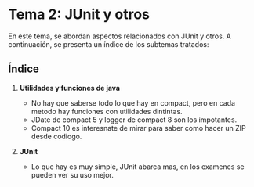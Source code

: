 # Tema 2: JUnit y otros

En este tema, se abordan aspectos relacionados con JUnit y otros. A continuación, se presenta un índice de los subtemas tratados:

## Índice

1. **Utilidades y funciones de java**
    - No hay que saberse todo lo que hay en compact, pero en cada metodo hay funciones con utilidades dintintas. 
    - JDate de compact 5 y logger de compact 8 son los impotantes.
    - Compact 10 es interesnate de mirar para saber como hacer un ZIP desde codiogo.

2. **JUnit**
   - Lo que hay es muy simple, JUnit abarca mas, en los examenes se pueden ver su uso mejor. 